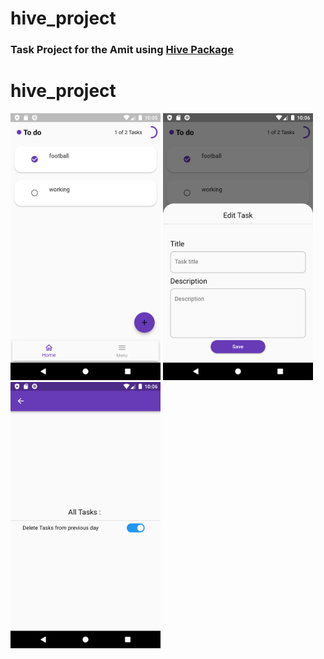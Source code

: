 # hive_project

### Task Project for the Amit using [Hive Package](https://pub.dev/packages/hive)   

# hive_project
<p align="left"  >
  <img width="240" margin-right: 150px; src= "https://raw.githubusercontent.com/NovairMikhail14/hive_project/master/asset_markdown/HomePage.png" >
  <img width="240" margin-right: 150px;  src= "https://raw.githubusercontent.com/NovairMikhail14/hive_project/master/asset_markdown/Edit.png">
  <img width="240" margin-right: 150px;  src= "https://raw.githubusercontent.com/NovairMikhail14/hive_project/master/asset_markdown/Sitting.png">
</p>
